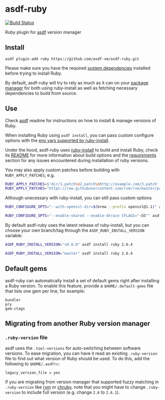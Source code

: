 # asdf-ruby

[![Build Status](https://travis-ci.org/asdf-vm/asdf-ruby.svg?branch=master)](https://travis-ci.org/asdf-vm/asdf-ruby)

Ruby plugin for [asdf](https://github.com/asdf-vm/asdf) version manager

## Install

```
asdf plugin-add ruby https://github.com/asdf-vm/asdf-ruby.git
```

Please make sure you have the required [system dependencies](https://github.com/postmodern/ruby-install#requirements) installed before trying to install Ruby.

By default, asdf-ruby will try to rely as much as it can on your [package manager](https://github.com/postmodern/ruby-install#features) for both using ruby-install as well as fetching necessary dependencies to build from source.

## Use

Check [asdf](https://github.com/asdf-vm/asdf) readme for instructions on how to install & manage versions of Ruby.

When installing Ruby using `asdf install`, you can pass custom configure options with the [env vars supported by ruby-install](https://github.com/postmodern/ruby-install#synopsis).

Under the hood, asdf-ruby uses [ruby-install](https://github.com/postmodern/ruby-install) to build and install Ruby, check its [README](https://github.com/postmodern/ruby-install) for more information about build options and the [requirements](https://github.com/postmodern/ruby-install#requirements) section for any issues encountered during installation of ruby versions.

You may also apply custom patches before building with `RUBY_APPLY_PATCHES`, e.g.

```sh
RUBY_APPLY_PATCHES=$'dir/1.patch\n2.patch\nhttp://example.com/3.patch' asdf install ruby 2.4.1
RUBY_APPLY_PATCHES="https://raw.githubusercontent.com/rvm/rvm/master/patchsets/ruby/2.1.1/railsexpress" asdf install ruby 2.1.1
```

Although unecessary with ruby-install, you can still pass custom options

```sh
RUBY_CONFIGURE_OPTS="--with-openssl-dir=$(brew --prefix openssl@1.1)" asdf install ruby 2.4.0
```

```sh
RUBY_CONFIGURE_OPTS="--enable-shared --enable-dtrace CFLAGS="-O3"" asdf install ruby 2.4.0
```

By default asdf-ruby uses the latest release of ruby-install, but you can choose your own branch/tag through the `ASDF_RUBY_INSTALL_VERSION` variable:

```sh
ASDF_RUBY_INSTALL_VERSION="v0.8.0" asdf install ruby 2.6.4
```

```sh
ASDF_RUBY_INSTALL_VERSION="master" asdf install ruby 2.6.4
```


## Default gems

asdf-ruby can automatically install a set of default gems right after
installing a Ruby version. To enable this feature, provide a
`$HOME/.default-gems` file that lists one gem per line, for example:

```
bundler
pry
gem-ctags
```

## Migrating from another Ruby version manager

### `.ruby-version` file

asdf uses the `.tool-versions` for auto-switching between software versions.
To ease migration, you can have it read an existing `.ruby-version` file to
find out what version of Ruby should be used. To do this, add the following to
`$HOME/.asdfrc`:

    legacy_version_file = yes

If you are migrating from version manager that supported fuzzy matching in `.ruby-version`
like [rvm](https://github.com/rvm/rvm) or [chruby](https://github.com/postmodern/chruby),
note that you might have to change `.ruby-version` to include full version (e.g. change `2.6` to `2.6.1`).
